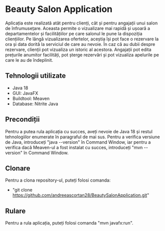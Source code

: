 # Beauty Salon Application
Aplicația este realizată atât pentru clienți, cât și pentru angajații unui salon de înfrumusețare. Aceasta permite o vizualizare mai rapidă
și ușoară a departamentelor și facilitățiilor pe care salonul le pune la dispoziția cliențiilor. Pe lângă vizualizarea ofertelor, aceștia 
își pot face o rezervare la ora și data dorită la serviciul de care au nevoie. În caz că au dubii despre rezervare, clienții
pot vizualiza un istoric al acestora. Angajații pot edita prețurile anumitor facilități, pot șterge rezervări și pot vizualiza apelurile pe care
le au de îndeplinit.

## Tehnologii utilizate 
* Java 18
* GUI: JavaFX
* Buildtool: Meaven
* Database: Nitrite Java

## Precondiții 
Pentru a putea rula aplicația cu succes, aveți nevoie de Java 18 și restul tehnologiilor enumerate în paragraful de mai sus.
Pentru a verifica versiune de Java, introduceți "java --version" în Command Window, iar pentru a verifica dacă Meaven-ul a fost instalat
cu succes, introduceți "mvn --version" în Command Window.

## Clonare
Pentru a clona repository-ul, puteți folosi comanda:
* "git clone https://github.com/andreeascortan28/BeautySalonApplication.git"

## Rulare
Pentru a rula aplicația, puteți folosi comanda "mvn javafx:run".

